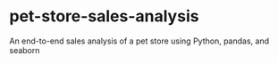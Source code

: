 # pet-store-sales-analysis
An end-to-end sales analysis of a pet store using Python, pandas, and seaborn
